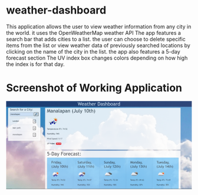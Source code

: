 # weather-dashboard
This application allows the user to view weather information from any city in the world. it uses the OpenWeatherMap weather API
The app features a search bar that adds cities to a list. the user can choose to delete specific items from the list or view weather data of previously searched locations by clicking on the name of the city in the list.
the app also features a 5-day forecast section
The UV index box changes colors depending on how high the index is for that day. 

# Screenshot of Working Application
<img src = "./assets/images/weatherDashboardScreenShot.Png"></img>